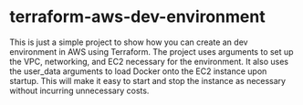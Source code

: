 # terraform-aws-dev-environment

This is just a simple project to show how you can create an dev environment in AWS using Terraform. The project uses arguments to set up the VPC, networking, and EC2 necessary for the environment. It also uses the user_data arguments to load Docker onto the EC2 instance upon startup. This will make it easy to start and stop the instance as necessary without incurring unnecessary costs. 
